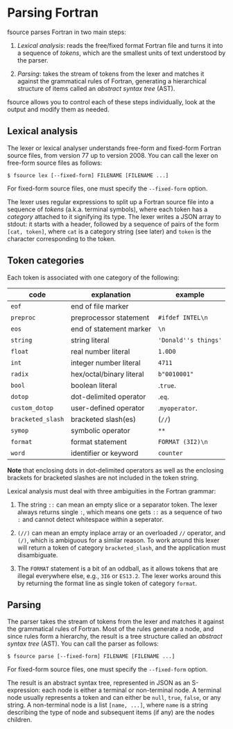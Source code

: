 Parsing Fortran
===============
fsource parses Fortran in two main steps:

  1. *Lexical analysis*: reads the free/fixed format Fortran file and turns it
     into a sequence of *tokens*, which are the smallest units of text
     understood by the parser.

  2. *Parsing*: takes the stream of tokens from the lexer and matches it
     against the grammatical rules of Fortran, generating a hierarchical
     structure of items called an *abstract syntax tree* (AST).

fsource allows you to control each of these steps individually, look at the
output and modify them as needed.

Lexical analysis
----------------
The lexer or lexical analyser understands free-form and fixed-form Fortran
source files, from version 77 up to version 2008.  You can call the lexer on
free-form source files as follows:

    $ fsource lex [--fixed-form] FILENAME [FILENAME ...]

For fixed-form source files, one must specify the `--fixed-form` option.

The lexer uses regular expressions to split up a Fortran source file into a
sequence of *tokens* (a.k.a. terminal symbols), where each token has a
*category* attached to it signifying its type.  The lexer writes a JSON array
to stdout: it starts with a header, followed by a sequence of pairs of the form
`[cat, token]`, where `cat` is a category string (see later) and `token` is the
character corresponding to the token.

Token categories
----------------
Each token is associated with one category of the following:

 | code              | explanation              | example              |
 |-------------------|--------------------------|----------------------|
 | `eof`             | end of file marker       |                      |
 | `preproc`         | preprocessor statement   | `#ifdef INTEL\n`     |
 | `eos`             | end of statement marker  | `\n`                 |
 | `string`          | string literal           | `'Donald''s things'` |
 | `float`           | real number literal      | `1.0D0`              |
 | `int`             | integer number literal   | `4711`               |
 | `radix`           | hex/octal/binary literal | `b"0010001"`         |
 | `bool`            | boolean literal          | .`true`.             |
 | `dotop`           | dot-delimited operator   | .`eq`.               |
 | `custom_dotop`    | user-defined operator    | .`myoperator`.       |
 | `bracketed_slash` | bracketed slash(es)      | (`//`)               |
 | `symop`           | symbolic operator        | `**`                 |
 | `format`          | format statement         | `FORMAT (3I2)\n`     |
 | `word`            | identifier or keyword    | `counter`            |

**Note** that enclosing dots in dot-delimited operators as well as the
enclosing brackets for bracketed slashes are not included in the token string.

Lexical analysis must deal with three ambiguities in the Fortran grammar:

 1. The string `::` can mean an empty slice or a separator token.  The
    lexer always returns single `:`, which means one gets `::` as a
    sequence of two `:` and cannot detect whitespace within a seperator.

 2. `(//)` can mean an empty inplace array or an overloaded `//` operator,
    and `(/)`, which is ambiguous for a similar reason.  To work around
    this lexer will return a token of category `bracketed_slash`, and
    the application must disambiguate.

 3. The `FORMAT` statement is a bit of an oddball, as it allows tokens that
    are illegal everywhere else, e.g., `3I6` or `ES13.2`.  The lexer works
    around this by returning the format line as single token of category
    `format`.

Parsing
-------
The parser takes the stream of tokens from the lexer and matches it against the
grammatical rules of Fortran.   Most of the rules generate a node, and since
rules form a hierarchy, the result is a tree structure called an _abstract
syntax tree_ (AST).  You can call the parser as follows:

    $ fsource parse [--fixed-form] FILENAME [FILENAME ...]

For fixed-form source files, one must specify the `--fixed-form` option.

The result is an abstract syntax tree, represented in JSON as an S-expression:
each node is either a terminal or non-terminal node.  A terminal node usually
represents a token and can either be `null`, `true`, `false`, or any string.
A non-terminal node is a list `[name, ...]`, where `name` is a string
describing the type of node and subsequent items (if any) are the nodes
children.

